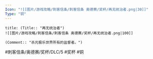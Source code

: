 ```yaml
---
Icon: "![[图片/游戏攻略/刺客信条/刺客信条 奥德赛/奖杯/再无统治者.png|30]]"
Type: "铜"
---
```

```ad-common-bronze-trophy
title: (Title:: "再无统治者")
![[图片/游戏攻略/刺客信条/刺客信条 奥德赛/奖杯/再无统治者.png|100]]

(Comment:: "杀光极乐世界所有的监督者。")
```

#刺客信条/奥德赛/奖杯/DLC/5 #奖杯 #铜
